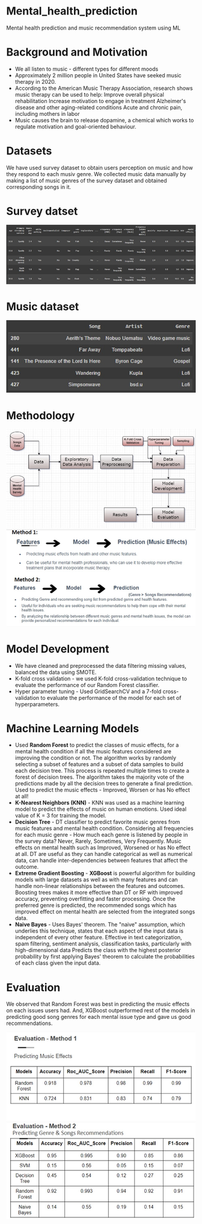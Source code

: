 # Mental_health_prediction
Mental health prediction and music recommendation system using ML

# Background and Motivation
- We all listen to music - different types for different moods
- Approximately 2 million people in United States have seeked music therapy in 2020.
- According to the American Music Therapy Association, research shows music therapy can be used to help:
  Improve overall physical rehabilitation
  Increase motivation to engage in treatment
  Alzheimer's disease and other aging-related conditions
  Acute and chronic pain, including mothers in labor
- Music causes the brain to release dopamine, a chemical which works to regulate motivation and goal-oriented behaviour.
# Datasets
We have used survey dataset to obtain users perception on music and how they respond to each musiv genre. We collected music data manually by making a list of music genres of the survey dataset and obtained corresponding songs in it. 

# Survey datset
<img src="surveydataset.jpeg">

# Music dataset 
<img src="Musicdataset.jpeg">

# Methodology

<img src="Methodlogy.jpeg">

<img src="Method1&method2.jpeg">

# Model Development
- We have cleaned and preprocessed the data filtering missing values, balanced the data using SMOTE.
- K-fold cross validation - we used K-fold cross-validation technique to evaluate the performance of our Random Forest classifier.
- Hyper parameter tuning - Used GridSearchCV and a 7-fold cross-validation to evaluate the performance of the model for each set of hyperparameters.

# Machine Learning Models

- Used **Random Forest** to predict the classes of music effects, for a  mental health condition if all the music features considered are improving the condition or not.
The algorithm works by randomly selecting a subset of features and a subset of data samples to build each decision tree. This process is repeated multiple times to create a forest of decision trees.
The algorithm takes the majority vote of the predictions made by all the decision trees to generate a final prediction.
Used to predict the music effects - Improved, Worsen or has No effect at all!
- **K-Nearest Neighbors (KNN)** - 
KNN was used as a machine learning model to predict the effects of music on human emotions.
Used ideal value of K = 3 for training the model.
- **Decision Tree** - DT classifier to predict favorite music genres from music features and mental health condition.
Considering all frequencies for each music genre - How much each genre is listened by people in the survey data? Never, Rarely, Sometimes, Very Frequently.
Music effects on mental health such as Improved, Worsened or has No effect at all.
DT are useful as they can handle categorical as well as numerical data, can handle inter-dependencies between features that affect the outcome.
- **Extreme Gradient Boosting** - **XGBoost** is powerful algorithm for building models with large datasets as well as with many features and can handle non-linear relationships between the features and outcomes.
Boosting trees makes it more effective than DT or RF with improved accuracy, preventing overfitting and faster processing.
Once the preferred genre is predicted, the recommended songs which has improved effect on mental health are selected from the integrated songs data.
- **Naive Bayes** - Uses Bayes' theorem. The "naive" assumption, which underlies this technique, states that each aspect of the input data is independent of every other feature. 
Effective in text categorization, spam filtering, sentiment analysis, classification tasks, particularly with high-dimensional data 
Predicts the class with the highest posterior probability by first applying Bayes' theorem to calculate the probabilities of each class given the input data.

 # Evaluation

 We observed that Random Forest was best in predicting the music effects on each issues users had. And, XGBoost outperformed rest of the models in predicting good song genres for each mental issue type and gave us good recommendations.

 <img src="evualution-merthos1.jpeg">
 
 <img src="evualution-merthos2.jpeg">






